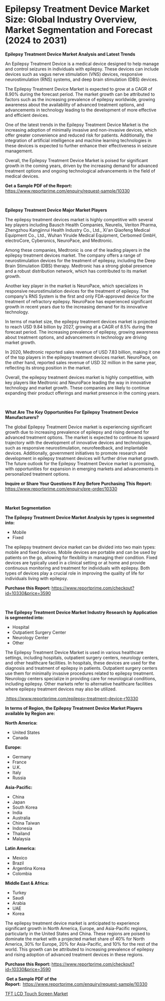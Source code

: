 <p><h1>Epilepsy Treatment Device Market Size: Global Industry Overview, Market Segmentation and Forecast (2024 to 2031)</h1></p><p><strong>Epilepsy Treatment Device Market Analysis and Latest Trends</strong></p>
<p><p>An Epilepsy Treatment Device is a medical device designed to help manage and control seizures in individuals with epilepsy. These devices can include devices such as vagus nerve stimulation (VNS) devices, responsive neurostimulation (RNS) systems, and deep brain stimulation (DBS) devices.</p><p>The Epilepsy Treatment Device Market is expected to grow at a CAGR of 8.90% during the forecast period. The market growth can be attributed to factors such as the increasing prevalence of epilepsy worldwide, growing awareness about the availability of advanced treatment options, and advancements in technology leading to the development of more effective and efficient devices.</p><p>One of the latest trends in the Epilepsy Treatment Device Market is the increasing adoption of minimally invasive and non-invasive devices, which offer greater convenience and reduced risk for patients. Additionally, the integration of artificial intelligence and machine learning technologies in these devices is expected to further enhance their effectiveness in seizure management.</p><p>Overall, the Epilepsy Treatment Device Market is poised for significant growth in the coming years, driven by the increasing demand for advanced treatment options and ongoing technological advancements in the field of medical devices.</p></p>
<p><strong>Get a Sample PDF of the Report:&nbsp;</strong> <a href="https://www.reportprime.com/enquiry/request-sample/10330">https://www.reportprime.com/enquiry/request-sample/10330</a></p>
<p>&nbsp;</p>
<p><strong>Epilepsy Treatment Device Major Market Players</strong></p>
<p><p>The epilepsy treatment devices market is highly competitive with several key players including Bausch Health Companies, Neurelis, Veriton Pharma, Zhengzhou Kangjinrui Health Industry Co., Ltd., Xi'an Qiaofeng Medical Equipment Co., Ltd., Wuhan Yiruide Medical Equipment, Cerbomed GmbH, electroCore, Cyberonics, NeuroPace, and Medtronic.</p><p>Among these companies, Medtronic is one of the leading players in the epilepsy treatment devices market. The company offers a range of neurostimulation devices for the treatment of epilepsy, including the Deep Brain Stimulation (DBS) therapy. Medtronic has a strong global presence and a robust distribution network, which has contributed to its market growth.</p><p>Another key player in the market is NeuroPace, which specializes in responsive neurostimulation devices for the treatment of epilepsy. The company's RNS System is the first and only FDA-approved device for the treatment of refractory epilepsy. NeuroPace has experienced significant growth in recent years due to the increasing demand for its innovative technology.</p><p>In terms of market size, the epilepsy treatment devices market is projected to reach USD 9.84 billion by 2027, growing at a CAGR of 8.5% during the forecast period. The increasing prevalence of epilepsy, growing awareness about treatment options, and advancements in technology are driving market growth.</p><p>In 2020, Medtronic reported sales revenue of USD 7.83 billion, making it one of the top players in the epilepsy treatment devices market. NeuroPace, on the other hand, reported sales revenue of USD 32 million in the same year, reflecting its strong position in the market.</p><p>Overall, the epilepsy treatment devices market is highly competitive, with key players like Medtronic and NeuroPace leading the way in innovative technology and market growth. These companies are likely to continue expanding their product offerings and market presence in the coming years.</p></p>
<p>&nbsp;</p>
<p><strong>What Are The Key Opportunities For Epilepsy Treatment Device Manufacturers?</strong></p>
<p><p>The global Epilepsy Treatment Device market is experiencing significant growth due to increasing prevalence of epilepsy and rising demand for advanced treatment options. The market is expected to continue its upward trajectory with the development of innovative devices and technologies, such as responsive neurostimulation, neurofeedback, and implantable devices. Additionally, government initiatives to promote research and development in epilepsy treatment devices will further drive market growth. The future outlook for the Epilepsy Treatment Device market is promising, with opportunities for expansion in emerging markets and advancements in personalized treatment options.</p></p>
<p><strong>Inquire or Share Your Questions If Any Before Purchasing This Report:</strong> <a href="https://www.reportprime.com/enquiry/pre-order/10330">https://www.reportprime.com/enquiry/pre-order/10330</a></p>
<p>&nbsp;</p>
<p><strong>Market Segmentation</strong></p>
<p><strong>The Epilepsy Treatment Device Market Analysis by types is segmented into:</strong></p>
<p><ul><li>Mobile</li><li>Fixed</li></ul></p>
<p><p>The epilepsy treatment device market can be divided into two main types: mobile and fixed devices. Mobile devices are portable and can be used by patients on the go, allowing for flexibility in managing their condition. Fixed devices are typically used in a clinical setting or at home and provide continuous monitoring and treatment for individuals with epilepsy. Both types of devices play a crucial role in improving the quality of life for individuals living with epilepsy.</p></p>
<p><strong>Purchase this Report:&nbsp;</strong><a href="https://www.reportprime.com/checkout?id=10330&price=3590">https://www.reportprime.com/checkout?id=10330&price=3590</a></p>
<p>&nbsp;</p>
<p><strong>The Epilepsy Treatment Device Market Industry Research by Application is segmented into:</strong></p>
<p><ul><li>Hospital</li><li>Outpatient Surgery Center</li><li>Neurology Center</li><li>Other</li></ul></p>
<p><p>The Epilepsy Treatment Device Market is used in various healthcare settings, including hospitals, outpatient surgery centers, neurology centers, and other healthcare facilities. In hospitals, these devices are used for the diagnosis and treatment of epilepsy in patients. Outpatient surgery centers use them for minimally invasive procedures related to epilepsy treatment. Neurology centers specialize in providing care for neurological conditions, including epilepsy. Other markets refer to alternative healthcare facilities where epilepsy treatment devices may also be utilized.</p></p>
<p><a href="https://www.reportprime.com/epilepsy-treatment-device-r10330">&nbsp;https://www.reportprime.com/epilepsy-treatment-device-r10330</a></p>
<p><strong>In terms of Region, the Epilepsy Treatment Device Market Players available by Region are:</strong></p>
<p>
    <p> <strong> North America: </strong>
        <ul>
            <li>United States</li>
            <li>Canada</li>
        </ul>
        </p> 
    <p> <strong> Europe: </strong>
        <ul>
            <li>Germany</li>
            <li>France</li>
            <li>U.K.</li>
            <li>Italy</li>
            <li>Russia</li>
        </ul>
        </p> 
    <p> <strong> Asia-Pacific: </strong>
        <ul>
            <li>China</li>
            <li>Japan</li>
            <li>South Korea</li>
            <li>India</li>
            <li>Australia</li>
            <li>China Taiwan</li>
            <li>Indonesia</li>
            <li>Thailand</li>
            <li>Malaysia</li>
        </ul>
        </p> 
    <p> <strong> Latin America: </strong>
        <ul>
            <li>Mexico</li>
            <li>Brazil</li>
            <li>Argentina Korea</li>
            <li>Colombia</li>
        </ul>
        </p> 
    <p> <strong> Middle East & Africa: </strong>
        <ul>
            <li>Turkey</li>
            <li>Saudi</li>
            <li>Arabia</li>
            <li>UAE</li>
            <li>Korea</li>
        </ul>
    </p>
    </p>
<p><p>The epilepsy treatment device market is anticipated to experience significant growth in North America, Europe, and Asia-Pacific regions, particularly in the United States and China. These regions are poised to dominate the market with a projected market share of 40% for North America, 30% for Europe, 20% for Asia-Pacific, and 10% for the rest of the world. This growth can be attributed to increasing prevalence of epilepsy and rising adoption of advanced treatment devices in these regions.</p></p>
<p><strong>Purchase this Report: </strong><a href="https://www.reportprime.com/checkout?id=10330&price=3590">https://www.reportprime.com/checkout?id=10330&price=3590</a></p>
<p>&nbsp;<strong>Get a Sample PDF of the Report:&nbsp;&nbsp;</strong><a href="https://www.reportprime.com/enquiry/request-sample/10330">https://www.reportprime.com/enquiry/request-sample/10330</a></p>
<p><strong></strong></p>
<p><p><a href="https://noble-drawer-34c.notion.site/TFT-LCD-Touch-Screen-Market-Outlook-Industry-Overview-and-Forecast-2024-to-2031-063fa2aae7f047398c35e3e17dcd87d3">TFT LCD Touch Screen Market</a></p></p>